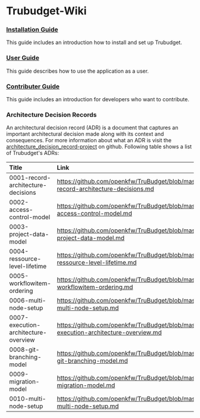# Trubudget-Wiki

### [Installation Guide](./wiki/Installation-Guide/Installation-Guide.md)

This guide includes an introduction how to install and set up Trubudget.

### [User Guide](./wiki/User-Guide/README.md)

This guide describes how to use the application as a user.

### [Contributer Guide](./wiki/Contributer-Guide/Contributer-Guide.md)

This guide includes an introduction for developers who want to contribute.

### Architecture Decision Records

An architectural decision record (ADR) is a document that captures an important architectural decision made along with its context and consequences.
For more information about what an ADR is visit the [architecture_decision_record-project](https://github.com/joelparkerhenderson/architecture_decision_record) on github.
Following table shows a list of Trubudget's ADRs:

| Title        | Link           | 
|:------------- |:-------------| 
| 0001-record-architecture-decisions   | https://github.com/openkfw/TruBudget/blob/master/doc/adr/0001-record-architecture-decisions.md   | 
| 0002-access-control-model            | https://github.com/openkfw/TruBudget/blob/master/doc/adr/0002-access-control-model.md            | 
| 0003-project-data-model              | https://github.com/openkfw/TruBudget/blob/master/doc/adr/0003-project-data-model.md              | 
| 0004-ressource-level-lifetime        | https://github.com/openkfw/TruBudget/blob/master/doc/adr/0004-ressource-level-lifetime.md        | 
| 0005-workflowitem-ordering           | https://github.com/openkfw/TruBudget/blob/master/doc/adr/0005-workflowitem-ordering.md           | 
| 0006-multi-node-setup                | https://github.com/openkfw/TruBudget/blob/master/doc/adr/0006-multi-node-setup.md                | 
| 0007-execution-architecture-overview | https://github.com/openkfw/TruBudget/blob/master/doc/adr/0007-execution-architecture-overview.md | 
| 0008-git-branching-model             | https://github.com/openkfw/TruBudget/blob/master/doc/adr/0008-git-branching-model.md             | 
| 0009-migration-model                 | https://github.com/openkfw/TruBudget/blob/master/doc/adr/0009-migration-model.md                 | 
| 0010-multi-node-setup                | https://github.com/openkfw/TruBudget/blob/master/doc/adr/0010-multi-node-setup.md                | 
